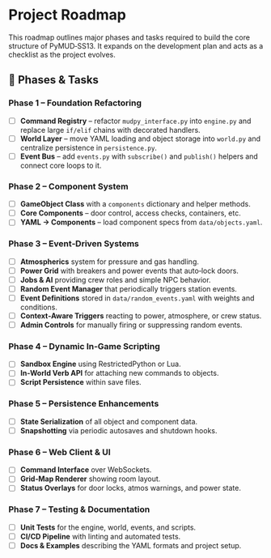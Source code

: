 # Project Roadmap

This roadmap outlines major phases and tasks required to build the core structure of PyMUD‑SS13. It expands on the development plan and acts as a checklist as the project evolves.

## 🔧 Phases & Tasks

### Phase 1 – Foundation Refactoring
- [ ] **Command Registry** – refactor `mudpy_interface.py` into `engine.py` and replace large `if/elif` chains with decorated handlers.
- [ ] **World Layer** – move YAML loading and object storage into `world.py` and centralize persistence in `persistence.py`.
- [ ] **Event Bus** – add `events.py` with `subscribe()` and `publish()` helpers and connect core loops to it.

### Phase 2 – Component System
- [ ] **GameObject Class** with a `components` dictionary and helper methods.
- [ ] **Core Components** – door control, access checks, containers, etc.
- [ ] **YAML → Components** – load component specs from `data/objects.yaml`.

### Phase 3 – Event‑Driven Systems
- [ ] **Atmospherics** system for pressure and gas handling.
- [ ] **Power Grid** with breakers and power events that auto‑lock doors.
- [ ] **Jobs & AI** providing crew roles and simple NPC behavior.
- [ ] **Random Event Manager** that periodically triggers station events.
- [ ] **Event Definitions** stored in `data/random_events.yaml` with weights and conditions.
- [ ] **Context‑Aware Triggers** reacting to power, atmosphere, or crew status.
- [ ] **Admin Controls** for manually firing or suppressing random events.

### Phase 4 – Dynamic In‑Game Scripting
- [ ] **Sandbox Engine** using RestrictedPython or Lua.
- [ ] **In‑World Verb API** for attaching new commands to objects.
- [ ] **Script Persistence** within save files.

### Phase 5 – Persistence Enhancements
- [ ] **State Serialization** of all object and component data.
- [ ] **Snapshotting** via periodic autosaves and shutdown hooks.

### Phase 6 – Web Client & UI
- [ ] **Command Interface** over WebSockets.
- [ ] **Grid‑Map Renderer** showing room layout.
- [ ] **Status Overlays** for door locks, atmos warnings, and power state.

### Phase 7 – Testing & Documentation
- [ ] **Unit Tests** for the engine, world, events, and scripts.
- [ ] **CI/CD Pipeline** with linting and automated tests.
- [ ] **Docs & Examples** describing the YAML formats and project setup.
